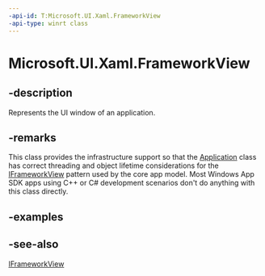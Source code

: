 ```yaml
---
-api-id: T:Microsoft.UI.Xaml.FrameworkView
-api-type: winrt class
---
```


<!-- Class syntax.
public class FrameworkView : Windows.ApplicationModel.Core.IFrameworkView, Microsoft.UI.Xaml.IFrameworkView
-->

# Microsoft.UI.Xaml.FrameworkView

## -description

Represents the UI window of an application.

## -remarks

This class provides the infrastructure support so that the [Application](application.md) class has correct threading and object lifetime considerations for the [IFrameworkView](/uwp/api/windows.applicationmodel.core.iframeworkview) pattern used by the core app model. Most Windows App SDK apps using C++ or C# development scenarios don't do anything with this class directly.

## -examples

## -see-also

[IFrameworkView](/uwp/api/windows.applicationmodel.core.iframeworkview)
